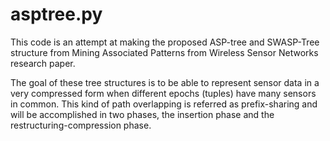# asptree.py
This code is an attempt at making the proposed ASP-tree and SWASP-Tree structure from Mining Associated Patterns from Wireless Sensor Networks research paper.

The goal of these tree structures is to be able to represent sensor data in a very compressed form when different epochs (tuples) have many sensors in common. This kind of path overlapping is referred as prefix-sharing and will be accomplished in two phases, the insertion phase and the restructuring-compression phase.


